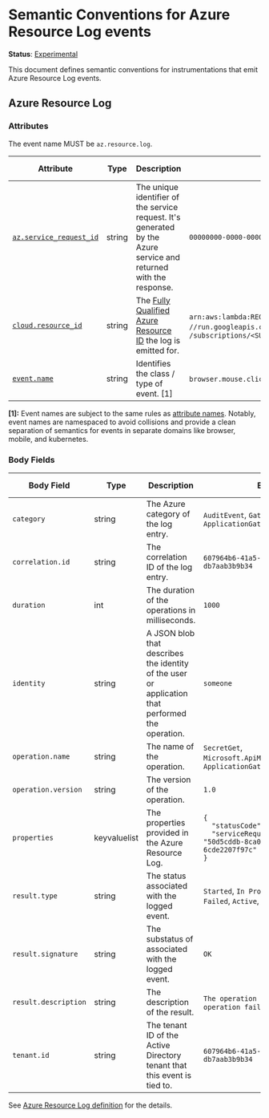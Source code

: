 # Semantic Conventions for Azure Resource Log events

**Status**: [Experimental][DocumentStatus]

This document defines semantic conventions for instrumentations that emit Azure
Resource Log events.

## Azure Resource Log

### Attributes

<!-- semconv az.resource.log -->
<!-- NOTE: THIS TEXT IS AUTOGENERATED. DO NOT EDIT BY HAND. -->
<!-- see templates/registry/markdown/snippet.md.j2 -->
<!-- prettier-ignore-start -->
<!-- markdownlint-capture -->
<!-- markdownlint-disable -->

The event name MUST be `az.resource.log`.

| Attribute  | Type | Description  | Examples  | [Requirement Level](https://opentelemetry.io/docs/specs/semconv/general/attribute-requirement-level/) | Stability |
|---|---|---|---|---|---|
| [`az.service_request_id`](/docs/attributes-registry/azure.md) | string | The unique identifier of the service request. It's generated by the Azure service and returned with the response. | `00000000-0000-0000-0000-000000000000` | `Recommended` | ![Experimental](https://img.shields.io/badge/-experimental-blue) |
| [`cloud.resource_id`](/docs/attributes-registry/cloud.md) | string | The [Fully Qualified Azure Resource ID](https://docs.microsoft.com/rest/api/resources/resources/get-by-id) the log is emitted for. | `arn:aws:lambda:REGION:ACCOUNT_ID:function:my-function`; `//run.googleapis.com/projects/PROJECT_ID/locations/LOCATION_ID/services/SERVICE_ID`; `/subscriptions/<SUBSCRIPTION_GUID>/resourceGroups/<RG>/providers/Microsoft.Web/sites/<FUNCAPP>/functions/<FUNC>` | `Recommended` | ![Experimental](https://img.shields.io/badge/-experimental-blue) |
| [`event.name`](/docs/attributes-registry/event.md) | string | Identifies the class / type of event. [1] | `browser.mouse.click`; `device.app.lifecycle` | `Recommended` | ![Experimental](https://img.shields.io/badge/-experimental-blue) |

**[1]:** Event names are subject to the same rules as [attribute names](/docs/general/attribute-naming.md). Notably, event names are namespaced to avoid collisions and provide a clean separation of semantics for events in separate domains like browser, mobile, and kubernetes.




<!-- markdownlint-restore -->
<!-- prettier-ignore-end -->
<!-- END AUTOGENERATED TEXT -->
<!-- endsemconv -->

### Body Fields

<!-- manually added table until body fields can be autogenerated -->
| Body Field | Type | Description  | Examples | [Requirement Level](https://opentelemetry.io/docs/specs/semconv/general/attribute-requirement-level/) | Stability |
|---|---|---|---|---|---|
| `category` | string | The Azure category of the log entry. | `AuditEvent`, `GatewayLogs`, `ApplicationGatewayAccessLog` | `Required` | ![Experimental](https://img.shields.io/badge/-experimental-blue) |
| `correlation.id` | string | The correlation ID of the log entry. | `607964b6-41a5-4e24-a5db-db7aab3b9b34` | `Required` | ![Experimental](https://img.shields.io/badge/-experimental-blue) |
| `duration` | int | The duration of the operations in milliseconds. | `1000` | `Required` | ![Experimental](https://img.shields.io/badge/-experimental-blue) |
| `identity` | string | A JSON blob that describes the identity of the user or application that performed the operation. | `someone` | `Opt-In` | ![Experimental](https://img.shields.io/badge/-experimental-blue) |
| `operation.name` | string | The name of the operation. | `SecretGet`, `Microsoft.ApiManagement/GatewayLogs`, `ApplicationGatewayAccess` | `Required` | ![Experimental](https://img.shields.io/badge/-experimental-blue) |
| `operation.version` | string | The version of the operation. | `1.0` | `Required` | ![Experimental](https://img.shields.io/badge/-experimental-blue) |
| `properties` | keyvaluelist | The properties provided in the Azure Resource Log. | <code>{<br/>&nbsp;&nbsp;"statusCode": "Created",<br/>&nbsp;&nbsp;"serviceRequestId": "50d5cddb-8ca0-47ad-9b80-6cde2207f97c"<br/>}</code> | `Required` | ![Experimental](https://img.shields.io/badge/-experimental-blue) |
| `result.type` | string | The status associated with the logged event. | `Started`, `In Progress`, `Succeeded`, `Failed`, `Active`, `Resolved` | `Required` | ![Experimental](https://img.shields.io/badge/-experimental-blue) |
| `result.signature` | string | The substatus of associated with the logged event. | `OK` | `Required` | ![Experimental](https://img.shields.io/badge/-experimental-blue) |
| `result.description` | string | The description of the result. | `The operation was successful`, `The operation failed` | `Required` | ![Experimental](https://img.shields.io/badge/-experimental-blue) |
| `tenant.id` | string | The tenant ID of the Active Directory tenant that this event is tied to. | `607964b6-41a5-4e24-a5db-db7aab3b9b34` | `Conditionally Required`: if the event is tied to an Active Directory tenant. | ![Experimental](https://img.shields.io/badge/-experimental-blue) |
<!-- end of manually added table -->

See [Azure Resource Log definition](/model/azure/logs.yaml) for the details.

[DocumentStatus]: https://opentelemetry.io/docs/specs/otel/document-status
